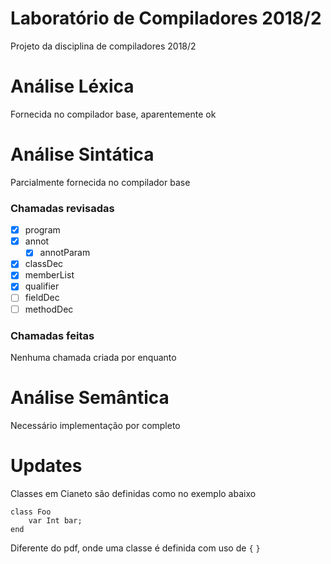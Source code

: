 # Laboratório de Compiladores 2018/2
Projeto da disciplina de compiladores 2018/2

# Análise Léxica
Fornecida no compilador base, aparentemente ok

# Análise Sintática
Parcialmente fornecida no compilador base

### Chamadas revisadas
- [x] program
- [x] annot
    - [x] annotParam
- [x] classDec
- [x] memberList
- [x] qualifier
- [ ] fieldDec
- [ ] methodDec

### Chamadas feitas
Nenhuma chamada criada por enquanto


# Análise Semântica
Necessário implementação por completo

# Updates
Classes em Cianeto são definidas como no exemplo abaixo

```
class Foo
    var Int bar;
end
```

Diferente do pdf, onde uma classe é definida com uso de `{` `}`